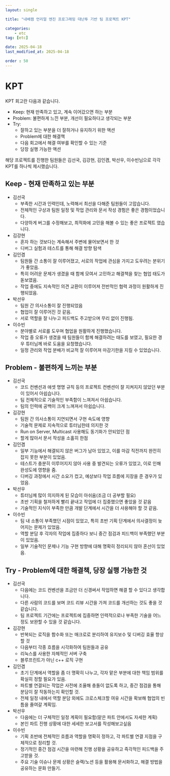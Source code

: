 ```yaml
---
layout: single

title: "내배캠 언리얼 엔진 프로그래밍 대난투 기반 팀 프로젝트 KPT"

categories:
    - etc
tag: [etc]

date: 2025-04-18
last_modified_at: 2025-04-18

order : 50
---
```


# KPT

KPT 회고란 다음과 같습니다.

+ Keep: 현재 만족하고 있고, 계속 이어갔으면 하는 부분
+ Problem: 불편하게 느낀 부분, 개선이 필요하다고 생각되는 부분
+ Try:
    - 잘하고 있는 부분을 더 잘하거나 유지하기 위한 액션
    - Problem에 대한 해결책
    - 다음 회고에서 해결 여부를 확인할 수 있는 기준
    - 당장 실행 가능한 액션

해당 프로젝트를 진행한 팀원들은 김선국, 김강현, 김인겸, 박선우, 이수빈님으로 각각 KPT를 하나씩 제시했습니다.

## Keep - 현재 만족하고 있는 부분

- 김선국
    - 부족한 시간과 인력인데, 노력해서 최선을 다해준 팀원들이 고맙습니다.
    - 전체적인 구상과 팀원 일정 및 작업 관리와 문서 작성 경험은 좋은 경험이었습니다.
    - 다양하게 버그를 수정해보고, 최적화에 고민을 해볼 수 있는 좋은 프로젝트 였습니다.
- 김강현
    - 혼자 하는 것보다는 계속해서 주변에 물어보면서 한 것
    - 디버그 실험과 테스트를 통해 해결 방향 탐색
- 김인겸
    - 팀원들 간 소통이 잘 이루어졌고, 서로의 작업에 관심을 가지고 도우려는 분위기가 좋았음.
    - 특히 어려운 문제가 생겼을 때 함께 모여서 고민하고 해결책을 찾는 협업 태도가 돋보였음.
    - 작업 중에도 지속적인 의견 교환이 이루어져 전반적인 협력 과정이 원활하게 진행되었음.
- 박선우
    - 팀원 간 의사소통이 잘 진행되었음
    - 협업이 잘 이루어진 것 같음. 
    - 서로 역할을 잘 나누고 피드백도 주고받으며 무리 없이 진행됨.
- 이수빈
    - 분야별로 서로를 도우며 협업을 원활하게 진행했습니다.
    - 작업 중 오류가 생겼을 때 팀원들이 함께 해결하려는 태도를 보였고, 필요한 경우 튜터님께 바로 도움을 요청했습니다.
    - 일정 관리와 작업 분배가 비교적 잘 이루어져 마감기한을 지킬 수 있었습니다.

## Problem - 불편하게 느끼는 부분

- 김선국
    - 코드 컨벤션과 애셋 명명 규칙 등의 프로젝트 컨벤션이 잘 지켜지지 않았던 부분이 있어서 아쉽습니다.
    - 팀 전체적으로 기술적인 부족함이 느껴져서 아쉽습니다.
    - 팀의 인력에 공백이 크게 느껴져서 아쉽습니다.
- 김강현
    - 팀원 간 의사소통이 지연되면서 구현 속도에 영향
    - 기술적 문제로 지속적으로 튜터님한테 의지한 것
    - Run on Server, Multicast 사용해도 동기화가 안되었던 점
    - 할게 많아서 문서 작성을 소홀히 한점
- 김인겸
    - 일부 기능에서 해결되지 않은 버그가 남아 있었고, 이를 마감 직전까지 완전히 잡지 못한 부분이 있었음.
    - 테스트가 충분히 이루어지지 않아 사용 중 발견되는 오류가 있었고, 이로 인해 완성도에 영향을 줌.
    - 디버깅 과정에서 시간 소요가 컸고, 예상보다 작업 흐름에 지장을 준 경우가 있었음.
- 박선우
    - 튜터님께 많이 의지하게 된 모습이 아쉬움(조금 더 공부할 필요)
    - 초반 기획을 철저하게 빨리 끝내고 작업에 더 집중했으면 좋았을 것 같음
    - 기술적인 지식이 부족한 만큼 개발 단계에서 시간을 더 사용해야 할 것 같음.
- 이수빈
    - 팀 내 소통이 부족했던 시점이 있었고, 특히 초반 기획 단계에서 의사결정이 늦어지는 문제가 있었음.
    - 역할 분담 후 각자의 작업에 집중하다 보니 중간 점검과 피드백이 부족했던 부분이 있었음.
    - 일부 기술적인 문제나 기능 구현 방향에 대해 명확히 정리되지 않아 혼선이 있었음.

## Try - Problem에 대한 해결책, 당장 실행 가능한 것

- 김선국
    - 다음에는 코드 컨벤션을 조금만 더 신경써서 작업하면 해결 할 수 있다고 생각합니다.
    - 다른 사람의 코드를 보며 코드 리뷰 시간을 가져 코드를 개선하는 것도 좋을 것 같습니다.
    - 팀 프로젝트 기간에는 프로젝트에 집중하면 인력적으로나 부족한 기술을 어느정도 보완할 수 있을 것 같습니다.
- 김강현
    - 반복되는 로직을 함수화 또는 매크로로 분리하여 유지보수 및 디버깅 효율 향상할 것
    - 다음부터 각종 흐름을 시각화하여 팀원들과 공유
    - 리눅스를 사용한 자체적인 서버 구축
    - 블루프린트가 아닌 c++ 로직 구현
- 김인겸
    - 초기 단계에서 역할을 좀 더 명확히 나누고, 각자 맡은 부분에 대한 책임 범위를 확실히 정할 필요가 있음.
    - 파트별 연결되는 작업은 사전에 조율해 충돌이 없도록 하고, 중간 점검을 통해 분담이 잘 작동하는지 확인할 것.
    - 전체 일정 내에서 역할 분담 외에도 크로스체크할 여유 시간을 확보해 협업의 빈틈을 줄여갈 계획임.
- 박선우
    - 다음에는 더 구체적인 일정 계획이 필요함(맡은 파트 안에서도 자세한 계획)
    - 본인 파트 진행 상황에 대한 세세한 보고서를 작성해보고싶음
- 이수빈
    - 기획 초반에 전체적인 흐름과 역할을 명확히 정하고, 각 파트별 연결 지점을 구체적으로 정리할 것.
    - 정기적인 중간 점검 시간을 마련해 진행 상황을 공유하고 즉각적인 피드백을 주고받을 것.
    - 주요 기술 이슈나 문제 상황은 슬랙/노션 등을 활용해 문서화하고, 해결 방법을 공유하는 문화 만들기.